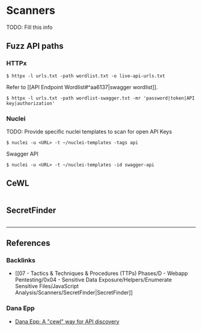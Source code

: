 # Scanners

TODO: Fill this info

## Fuzz API paths

### HTTPx

```
$ httpx -l urls.txt -path wordlist.txt -o live-api-urls.txt
```

Refer to [[API Endpoint Wordlist#^aa6137|swagger wordlist]].

```
$ httpx -l urls.txt -path wordlist-swagger.txt -mr 'password|token|API key|authorization'
```

### Nuclei

TODO: Provide specific nuclei templates to scan for open API Keys

```
$ nuclei -u <URL> -t ~/nuclei-templates -tags api
```

Swagger API

```
$ nuclei -u <URL> -t ~/nuclei-templates -id swagger-api
```

## CeWL

```

```

## SecretFinder

```

```

---
## References

### Backlinks

- [[07 - Tactics & Techniques & Procedures (TTPs) Phases/D - Webapp Pentesting/0x04 - Sensitive Data Exposure/Helpers/Enumerate Sensitive Files/JavaScript Analysis/Scanners/SecretFinder|SecretFinder]]

### Dana Epp

- [Dana Epp: A "cewl" way for API discovery](https://danaepp.com/a-cewl-way-for-api-discovery)